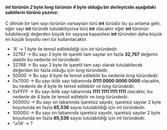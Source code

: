 #### _int_ türünün _2_ byte _long_ türünün _4_ byte olduğu bir derleyicide aşağıdaki sabitlerin türünü yazınız:

C dilinde bir tam sayı türünün varsayılan türü **int** türüdür bu şu anlama gelir, eğer sayı **int** türünde tutulabiliyorsa türü **int** olacaktır eğer **int** türünün tutabileceği değerden büyük bir sayıysa kapasitesi **int** türünden daha büyük en küçük boyutlu veri tür kullanılacaktır.

- 'A'  → 1 byte ile temsil edilebildiği için _int_ türündedir.
- 32767  → Bu sayı 2 byte ile işaretli tam sayılar en fazla **32,767** değerini alabilir bu nedenle _int_ türündedir.
- 32768  → Bu sayı 2 byte ile işaretli tam sayı olarak tutulabilecek değerden bir fazla olduğu için _long_ türündedir.
- 50000  →  Bu sayı 4 byte ile temsil edilebilir bu nedenle _long_ türündedir.
- 0x7000  → Bu sayı ikilik sayı tabanında **0111 0000 0000 0000** olacaktır, bu nedenle de 4 byte ile temsil edilebilir ve _long_ türündedir.
- 0xFFFF  → Bu sayı ikilik sayı tabanında **1111 1111 1111 1111** olacaktır, bu nedenle de 4 byte ile temsil edilebilir ve _long_ türündedir.
- 50000U  → Bu sayı on tabanında işaretsiz sayıdır, işaretsiz sayılar 2 byte boyutunda en fazla **65,536** sayısı tutulabildiği için _int_ türündedir.
- 10000U  → Bu sayı on tabanında işaretsiz sayıdır, işaretsiz sayılar 2 byte boyutunda en fazla **65,536** sayısı tutulabildiği için _int_ türündedir.
- '\x1A'  → ?


